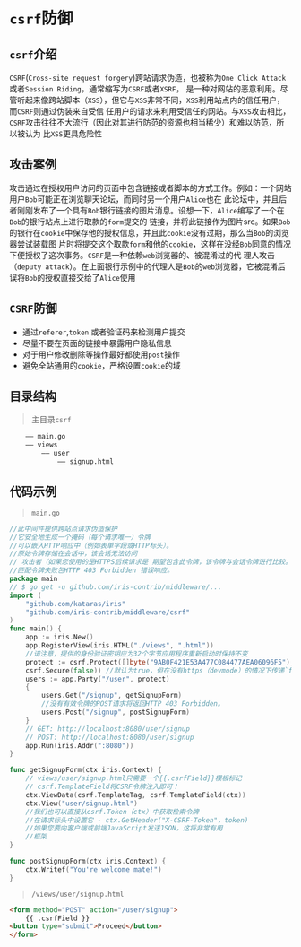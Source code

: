 # `csrf`防御
##  `csrf`介绍
`CSRF`(`Cross-site request forgery`)跨站请求伪造，也被称为`One Click Attack`或者`Session Riding`，通常缩写为`CSRF`或者`XSRF`，
是一种对网站的恶意利用。尽管听起来像跨站脚本（`XSS`），但它与`XSS`非常不同，`XSS`利用站点内的信任用户，而`CSRF`则通过伪装来自受信
任用户的请求来利用受信任的网站。与`XSS`攻击相比，`CSRF`攻击往往不大流行（因此对其进行防范的资源也相当稀少）和难以防范，所以被认为
比`XSS`更具危险性
## 攻击案例
攻击通过在授权用户访问的页面中包含链接或者脚本的方式工作。例如：一个网站用户`Bob`可能正在浏览聊天论坛，而同时另一个用户`Alice`也在
此论坛中，并且后者刚刚发布了一个具有`Bob`银行链接的图片消息。设想一下，`Alice`编写了一个在`Bob`的银行站点上进行取款的`form`提交的
链接，并将此链接作为图片src。如果`Bob`的银行在`cookie`中保存他的授权信息，并且此`cookie`没有过期，那么当`Bob`的浏览器尝试装载图
片时将提交这个取款`form`和他的`cookie`，这样在没经`Bob`同意的情况下便授权了这次事务。`CSRF`是一种依赖`web`浏览器的、被混淆过的代
理人攻击（`deputy attack`）。在上面银行示例中的代理人是`Bob`的`web`浏览器，它被混淆后误将`Bob`的授权直接交给了`Alice`使用
## `CSRF`防御
- 通过`referer`,`token` 或者验证码来检测用户提交
- 尽量不要在页面的链接中暴露用户隐私信息
- 对于用户修改删除等操作最好都使用`post`操作
- 避免全站通用的`cookie`，严格设置`cookie`的域
## 目录结构
> 主目录`csrf`

```html
    —— main.go
    —— views
        —— user
            —— signup.html
```
## 代码示例 
> `main.go`

```go
//此中间件提供跨站点请求伪造保护
//它安全地生成一个掩码（每个请求唯一）令牌
//可以嵌入HTTP响应中（例如表单字段或HTTP标头）。
//原始令牌存储在会话中，该会话无法访问
// 攻击者（如果您使用的是HTTPS后续请求是 期望包含此令牌，该令牌与会话令牌进行比较。
//匹配令牌失败包HTTP 403 Forbidden 错误响应。
package main
// $ go get -u github.com/iris-contrib/middleware/...
import (
	"github.com/kataras/iris"
	"github.com/iris-contrib/middleware/csrf"
)
func main() {
	app := iris.New()
	app.RegisterView(iris.HTML("./views", ".html"))
	//请注意，提供的身份验证密钥应为32个字节应用程序重新启动时保持不变
	protect := csrf.Protect([]byte("9AB0F421E53A477C084477AEA06096F5"),
	csrf.Secure(false)) //默认为true，但在没有https（devmode）的情况下传递`false`。
	users := app.Party("/user", protect)
	{
		users.Get("/signup", getSignupForm)
		//没有有效令牌的POST请求将返回HTTP 403 Forbidden。
		users.Post("/signup", postSignupForm)
	}
	// GET: http://localhost:8080/user/signup
	// POST: http://localhost:8080/user/signup
	app.Run(iris.Addr(":8080"))
}

func getSignupForm(ctx iris.Context) {
	// views/user/signup.html只需要一个{{.csrfField}}模板标记
	// csrf.TemplateField将CSRF令牌注入即可！
	ctx.ViewData(csrf.TemplateTag, csrf.TemplateField(ctx))
	ctx.View("user/signup.html")
	//我们也可以直接从csrf.Token（ctx）中获取检索令牌
	//在请求标头中设置它 - ctx.GetHeader("X-CSRF-Token"，token)
	//如果您要向客户端或前端JavaScript发送JSON，这将非常有用
	//框架
}

func postSignupForm(ctx iris.Context) {
	ctx.Writef("You're welcome mate!")
}
```
> `/views/user/signup.html`

```html
<form method="POST" action="/user/signup">
    {{ .csrfField }}
<button type="submit">Proceed</button>
</form>
```